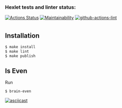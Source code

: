 ### Hexlet tests and linter status:

[![Actions Status](https://github.com/YazykovaDaria/frontend-project-lvl1/workflows/hexlet-check/badge.svg)](https://github.com/YazykovaDaria/frontend-project-lvl1/actions)
[![Maintainability](https://api.codeclimate.com/v1/badges/bc78c4eef56106c92828/maintainability)](https://codeclimate.com/github/YazykovaDaria/frontend-project-lvl1/maintainability)
[![github-actions-lint](https://github.com/YazykovaDaria/frontend-project-lvl1/actions/workflows/nodejs.yml/badge.svg)](https://github.com/YazykovaDaria/frontend-project-lvl1/actions)

#
## Installation

```sh
$ make install
$ make lint
$ make publish
```

## Is Even

Run 
```sh
$ brain-even
```
[![asciicast](https://asciinema.org/a/QLirRw0BB97leA1g3mpCvMWtj.svg)](https://asciinema.org/a/QLirRw0BB97leA1g3mpCvMWtj)
